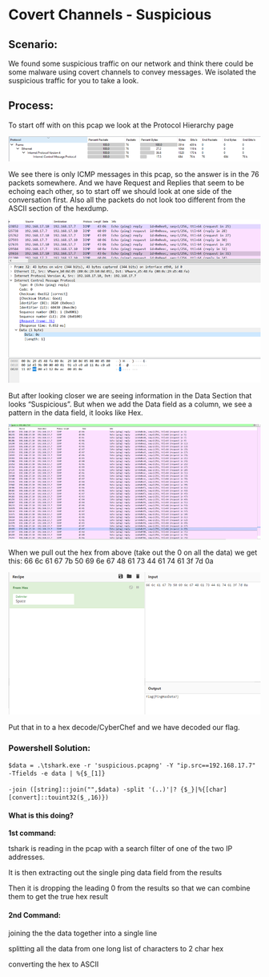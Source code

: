 # Covert Channels - Suspicious

## **Scenario**:&#x20;

We found some suspicious traffic on our network and think there could be some malware using covert channels to convey messages. We isolated the suspicious traffic for you to take a look.

## **Process**:

To start off with on this pcap we look at the Protocol Hierarchy page

![](<../.gitbook/assets/image (6) (1).png>)

We see there is only ICMP messages in this pcap, so the answer is in the 76 packets somewhere. And we have Request and Replies that seem to be echoing each other, so to start off we should look at one side of the conversation first. Also all the packets do not look too different from the ASCII section of the hexdump.

![](<../.gitbook/assets/image (3).png>)

But after looking closer we are seeing information in the Data Section that looks “Suspicious”. But when we add the Data field as a column, we see a pattern in the data field, it looks like Hex.

![](<../.gitbook/assets/image (9) (1).png>)

When we pull out the hex from above (take out the 0 on all the data) we get this: 66 6c 61 67 7b 50 69 6e 67 48 61 73 44 61 74 61 3f 7d 0a

![](<../.gitbook/assets/image (2).png>)

Put that in to a hex decode/CyberChef and we have decoded our flag.



### **Powershell Solution:**

```
$data = .\tshark.exe -r 'suspicious.pcapng' -Y "ip.src==192.168.17.7" -Tfields -e data | %{$_[1]}

-join ([string]::join("",$data) -split '(..)'|? {$_}|%{[char][convert]::touint32($_,16)})
```

#### What is this doing?

**1st command:**

tshark is reading in the pcap with a search filter of one of the two IP addresses.

It is then extracting out the single ping data field from the results

Then it is dropping the leading 0 from the results so that we can combine them to get the true hex result

#### **2nd Command:**

joining the the data together into a single line

splitting all the data from one long list of characters to 2 char hex

converting the hex to ASCII

